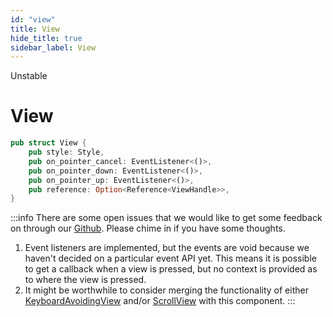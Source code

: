 ```yaml
---
id: "view"
title: View
hide_title: true
sidebar_label: View
---
```


<span className="badge badge--danger">Unstable</span>

<h1 style={{ marginTop: 0 }}>View</h1>

```rust title="Definition"
pub struct View {
    pub style: Style,
    pub on_pointer_cancel: EventListener<()>,
    pub on_pointer_down: EventListener<()>,
    pub on_pointer_up: EventListener<()>,
    pub reference: Option<Reference<ViewHandle>>,
}
```

:::info
There are some open issues that we would like to get some feedback on through
our [Github](https://github.com/polyhorn/polyhorn). Please chime in if you have
some thoughts.

1. Event listeners are implemented, but the events are void because we haven't
   decided on a particular event API yet. This means it is possible to get a
   callback when a view is pressed, but no context is provided as to where the
   view is pressed.
2. It might be worthwhile to consider merging the functionality of either
   [KeyboardAvoidingView](/components/keyboard-avoiding-view/) and/or
   [ScrollView](/components/scrollable/) with this component.
:::
